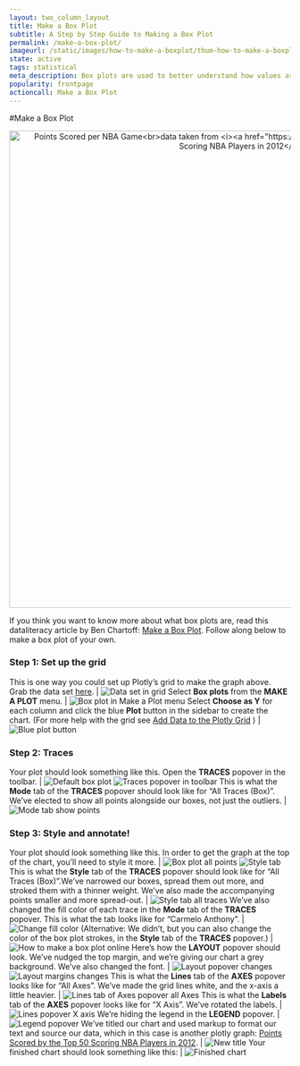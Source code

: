 ```yaml
---
layout: two_column_layout
title: Make a Box Plot
subtitle: A Step by Step Guide to Making a Box Plot
permalink: /make-a-box-plot/
imageurl: /static/images/how-to-make-a-boxplot/thum-how-to-make-a-boxplot.png
state: active
tags: statistical
meta_description: Box plots are used to better understand how values are spaced out in different sets of data. Follow this step-by-step tutorial to make a box plot for free and online with Plotly.
popularity: frontpage
actioncall: Make a Box Plot
---
```


#Make a Box Plot

<div>
    <a href="https://plot.ly/~Nicole_G/22/" target="_blank" title="Points Scored per NBA Game&lt;br&gt;data taken from &lt;i&gt;&lt;a href=&quot;https://plot.ly/jackp/969&quot;&gt;Points Scored by the Top 50 Scoring NBA Players in 2012&lt;/a&gt;&lt;/i&gt;" style="display: block; text-align: center;"><img src="https://plot.ly/~Nicole_G/22.png" alt="Points Scored per NBA Game&lt;br&gt;data taken from &lt;i&gt;&lt;a href=&quot;https://plot.ly/jackp/969&quot;&gt;Points Scored by the Top 50 Scoring NBA Players in 2012&lt;/a&gt;&lt;/i&gt;" style="max-width: 100%;width: 854px;"  width="854" onerror="this.onerror=null;this.src='https://plot.ly/404.png';" /></a>
    <script data-plotly="Nicole_G:22" src="https://plot.ly/embed.js" async></script>
</div>


If you think you want to know more about what box plots are, read this dataliteracy article by Ben Chartoff: [Make a Box Plot](http://help.plot.ly/make-a-box-plot/). Follow along below to make a box plot of your own.

### Step 1: Set up the grid

This is one way you could set up Plotly’s grid to make the graph above. Grab the data set [here](https://plot.ly/~cimar/205). | ![Data set in grid](/static/images/how-to-make-a-boxplot/data-set-in-grid.png)
Select **Box plots** from the **MAKE A PLOT** menu. | ![Box plot in Make a Plot menu](/static/images/how-to-make-a-boxplot/box-plot-in-make-a-plot-menu.png)
Select **Choose as Y** for each column and click the blue **Plot** button in the sidebar to create the chart.  (For more help with the grid see [Add Data to the Plotly Grid](https://plot.ly/add-data-to-the-plotly-grid/) ) | ![Blue plot button](/static/images/how-to-make-a-boxplot/blue-plot-button.png)

### Step 2: Traces

Your plot should look something like this.  Open the **TRACES** popover in the toolbar. | ![Default box plot](/static/images/how-to-make-a-boxplot/default-box-plot.png) ![Traces popover in toolbar](/static/images/how-to-make-a-boxplot/traces-popover-in-toolbar.png)
This is what the **Mode** tab of the **TRACES** popover should look like for “All Traces (Box)”. We’ve elected to show all points alongside our boxes, not just the outliers. | ![Mode tab show points](/static/images/how-to-make-a-boxplot/mode-tab-show-points.png)

### Step 3: Style and annotate!

Your plot should look something like this. In order to get the graph at the top of the chart, you’ll need to style it more. | ![Box plot all points](/static/images/how-to-make-a-boxplot/box-plot-all-points.png) ![Style tab](/static/images/how-to-make-a-boxplot/style-tab.png)
This is what the **Style** tab of the **TRACES** popover should look like for “All Traces (Box)”.We’ve narrowed our boxes, spread them out more, and stroked them with a thinner weight. We’ve also made the accompanying points smaller and more spread-out. | ![Style tab all traces](/static/images/how-to-make-a-boxplot/style-tab-all-traces.png)
We’ve also changed the fill color of each trace in the **Mode** tab of the **TRACES** popover. This is what the tab looks like for “Carmelo Anthony”. | ![Change fill color](/static/images/how-to-make-a-boxplot/change-fill-color.png)
(Alternative: We didn’t, but you can also change the color of the box plot strokes, in the **Style** tab of the **TRACES** popover.) | ![How to make a box plot online](/static/images/how-to-make-a-boxplot/change-stroke-color.png)
Here’s how the **LAYOUT** popover should look. We’ve nudged the top margin, and we’re giving our chart a grey background. We’ve also changed the font. | ![Layout popover changes](/static/images/how-to-make-a-boxplot/layout-popover-changes.png) ![Layout margins changes](/static/images/how-to-make-a-boxplot/layout-margins-changes.png)
This is what the **Lines** tab of the **AXES** popover looks like for “All Axes”. We’ve made the grid lines white, and the x-axis a little heavier. | ![Lines tab of Axes popover all Axes](/static/images/how-to-make-a-boxplot/lines-tab-axes-popover-all-axes.png)
This is what the **Labels** tab of the **AXES** popover looks like for “X Axis”. We’ve rotated the labels. | ![Lines popover X axis](/static/images/how-to-make-a-boxplot/lines-tab-axes-popover-x-axis.png)
We’re hiding the legend in the **LEGEND** popover. | ![Legend popover](/static/images/how-to-make-a-boxplot/legend-popover.png)
We’ve titled our chart and used markup to format our text and source our data, which in this case is another plotly graph: [Points Scored by the Top 50 Scoring NBA Players in 2012]((https://plot.ly/online-graphing/tutorials/make-a-box-plot/)). | ![New title](/static/images/how-to-make-a-boxplot/new-title.png)
Your finished chart should look something like this: | ![Finished chart](/static/images/how-to-make-a-boxplot/finished-chart.png)

